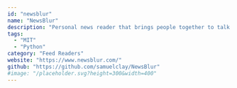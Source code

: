 ```yaml
---
id: "newsblur"
name: "NewsBlur"
description: "Personal news reader that brings people together to talk about the world. A new sound of an old instrument."
tags:
  - "MIT"
  - "Python"
category: "Feed Readers"
website: "https://www.newsblur.com/"
github: "https://github.com/samuelclay/NewsBlur"
#image: "/placeholder.svg?height=300&width=400"
---
```


